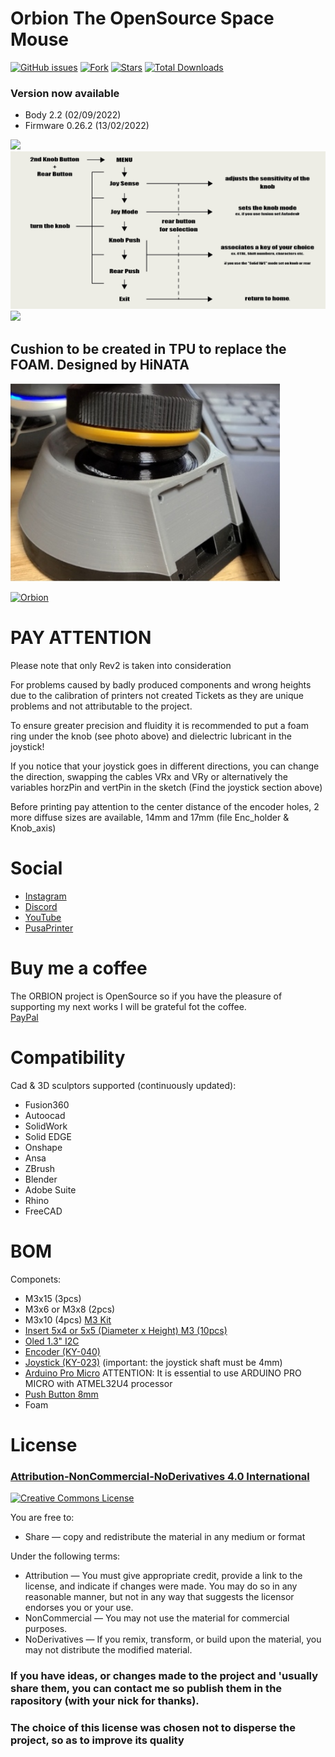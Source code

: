 # Orbion The OpenSource Space Mouse

[![GitHub issues](https://img.shields.io/github/issues/FaqT0tum/Orbion_Space_Mouse.svg)](https://github.com/FaqT0tum/Orbion_Space_Mouse/issues)
[![Fork](https://img.shields.io/github/forks/FaqT0tum/Orbion_Space_Mouse.svg)](#)
[![Stars](https://img.shields.io/github/stars/FaqT0tum/Orbion_Space_Mouse.svg)](#)
[![Total Downloads](https://img.shields.io/github/downloads/FaqT0tum/Orbion_Space_Mouse/total.svg)](https://github.com/FaqT0tum/Orbion_Space_Mouse/releases)

### Version now available
- Body 2.2 (02/09/2022)
- Firmware 0.26.2 (13/02/2022)

![](IMG/displays.png)
![](IMG/Orbiter_menu.png)
![](IMG/home_ele_sch.png)

## Cushion to be created in TPU to replace the FOAM. Designed by HiNATA

![](IMG/bellows_HiNATA.png)

[![Orbion](https://yt-embed.herokuapp.com/embed?v=NqHIdklkzfw&t)](https://www.youtube.com/watch?v=NqHIdklkzfw&t "Orbion")

# PAY ATTENTION

Please note that only Rev2 is taken into consideration

For problems caused by badly produced components and wrong heights due to the calibration of printers not created Tickets as they are unique problems and not attributable to the project.

To ensure greater precision and fluidity it is recommended to put a foam ring under the knob (see photo above) and dielectric lubricant in the joystick!

If you notice that your joystick goes in different directions, you can change the direction, swapping the cables VRx and VRy or alternatively the variables horzPin and vertPin in the sketch (Find the joystick section above)

Before printing pay attention to the center distance of the encoder holes, 2 more diffuse sizes are available, 14mm and 17mm (file Enc_holder & Knob_axis)


# Social

- [Instagram](https://www.instagram.com/faq_t0tum/)
- [Discord](https://discord.gg/3S2ZAGSf)
- [YouTube](https://www.youtube.com/channel/UCHJ_528ZI0BcSU-QA8kIJlg)
- [PusaPrinter](https://www.prusaprinters.org/social/218145-faqtotum/about)

# Buy me a coffee

The ORBION project is OpenSource so if you have the pleasure of supporting my next works I will be grateful fot the coffee.  
[PayPal](https://www.paypal.me/MattiaRusso308?locale.x=it_IT)

# Compatibility

Cad & 3D sculptors supported (continuously updated):
- Fusion360
- Autoocad
- SolidWork
- Solid EDGE
- Onshape
- Ansa
- ZBrush
- Blender
- Adobe Suite
- Rhino
- FreeCAD

# BOM

Componets:
- M3x15 (3pcs)
- M3x6 or M3x8 (2pcs)
- M3x10 (4pcs)
[M3 Kit](https://s.click.aliexpress.com/e/_9R4lDe)
- [Insert 5x4 or 5x5 (Diameter x Height) M3 (10pcs)](https://s.click.aliexpress.com/e/_9yVx2u)
- [Oled 1.3" I2C](https://s.click.aliexpress.com/e/_AtYDV6)
- [Encoder (KY-040)](https://s.click.aliexpress.com/e/_AmjV9a)
- [Joystick (KY-023)](https://s.click.aliexpress.com/e/_A8hY9K) (important: the joystick shaft must be 4mm)
- [Arduino Pro Micro](https://s.click.aliexpress.com/e/_AYt9zi) ATTENTION: It is essential to use ARDUINO PRO MICRO with ATMEL32U4 processor
- [Push Button 8mm](https://s.click.aliexpress.com/e/_ADGxZS)
- Foam



# License 
### [Attribution-NonCommercial-NoDerivatives 4.0 International](https://creativecommons.org/licenses/by-nc-nd/4.0/)
<a rel="license" href="http://creativecommons.org/licenses/by-nc-nd/4.0/"><img alt="Creative Commons License" style="border-width:0" src="https://i.creativecommons.org/l/by-nc-nd/4.0/88x31.png" /></a><br />

You are free to:
- Share — copy and redistribute the material in any medium or format

Under the following terms:
- Attribution — You must give appropriate credit, provide a link to the license, and indicate if changes were made. You may do so in any reasonable manner, but not in any way that suggests the licensor endorses you or your use.
- NonCommercial — You may not use the material for commercial purposes.
- NoDerivatives — If you remix, transform, or build upon the material, you may not distribute the modified material.

### If you have ideas, or changes made to the project and 'usually share them, you can contact me so publish them in the rapository (with your nick for thanks). 
### The choice of this license was chosen not to disperse the project, so as to improve its quality
